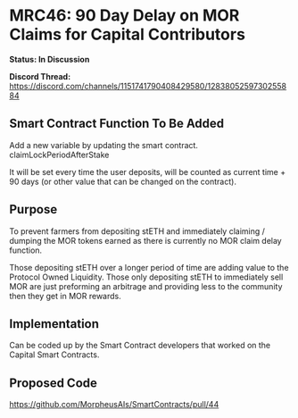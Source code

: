 # MRC46: 90 Day Delay on MOR Claims for Capital Contributors 

**Status: In Discussion**

**Discord Thread:** https://discord.com/channels/1151741790408429580/1283805259730255884

## Smart Contract Function To Be Added
Add a new variable by updating the smart contract. 
claimLockPeriodAfterStake 

It will be set every time the user deposits, will be counted as current time + 90 days (or other value that can be changed on the contract).

## Purpose
To prevent farmers from depositing stETH and immediately claiming / dumping the MOR tokens earned as there is currently no MOR claim delay function.

Those depositing stETH over a longer period of time are adding value to the Protocol Owned Liquidity.
Those only depositing stETH to immediately sell MOR are just preforming an arbitrage and providing less to the community then they get in MOR rewards.

## Implementation
Can be coded up by the Smart Contract developers that worked on the Capital Smart Contracts.

## Proposed Code
https://github.com/MorpheusAIs/SmartContracts/pull/44
